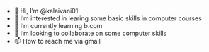 - 👋 Hi, I’m @kalaivani01
- 👀 I’m interested in learing some basic skills in computer courses
- 🌱 I’m currently learning b.com
- 💞️ I’m looking to collaborate on some computer skills
- 📫 How to reach me via gmail

<!---
kalaivani01/kalaivani01 is a ✨ special ✨ repository because its `README.md` (this file) appears on your GitHub profile.
You can click the Preview link to take a look at your changes.
--->
